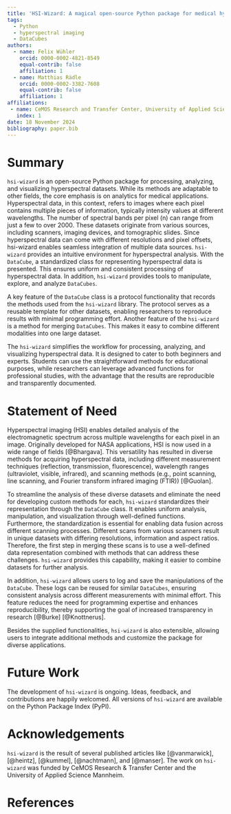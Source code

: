 ```yaml
---
title: 'HSI-Wizard: A magical open-source Python package for medical hyperspectral imaging applications'
tags:
  - Python
  - hyperspectral imaging
  - DataCubes
authors:
  - name: Felix Wühler
    orcid: 0000-0002-4821-8549
    equal-contrib: false
    affiliation: 1
  - name: Matthias Rädle
    orcid: 0000-0002-3382-7608
    equal-contrib: false
    affiliation: 1
affiliations:
 - name: CeMOS Research and Transfer Center, University of Applied Science Mannheim, Germany
   index: 1
date: 18 November 2024
bibliography: paper.bib
---
```


# Summary

`hsi-wizard` is an open-source Python package for processing, analyzing, and visualizing hyperspectral datasets. While its methods are adaptable to other fields, the core emphasis is on analytics for medical applications. Hyperspectral data, in this context, refers to images where each pixel contains multiple pieces of information, typically intensity values at different wavelengths. The number of spectral bands per pixel (n) can range from just a few to over 2000. These datasets originate from various sources, including scanners, imaging devices, and tomographic slides. Since hyperspectral data can come with different resolutions and pixel offsets, hsi-wizard enables seamless integration of multiple data sources. `hsi-wizard` provides an intuitive environment for hyperspectral analysis. With the `DataCube`, a standardized class for representing hyperspectral data is presented. This ensures uniform and consistent processing of hyperspectral data. In addition, `hsi-wizard` provides tools to manipulate, explore, and analyze `DataCubes`.  

A key feature of the `DataCube` class is a protocol functionality that records the methods used from the `hsi-wizard` library. The protocol serves as a reusable template for other datasets, enabling researchers to reproduce results with minimal programming effort. Another feature of the `hsi-wizard` is a method for merging `DataCubes`. This makes it easy to combine different modalities into one large dataset. 

The `hsi-wizard` simplifies the workflow for processing, analyzing, and visualizing hyperspectral data. It is designed to cater to both beginners and experts. Students can use the straightforward methods for educational purposes, while researchers can leverage advanced functions for professional studies, with the advantage that the results are reproducible and transparently documented.

# Statement of Need

Hyperspectral imaging (HSI) enables detailed analysis of the electromagnetic spectrum across multiple wavelengths for each pixel in an image. Originally developed for NASA applications, HSI is now used in a wide range of fields [@Bhargava]. This versatility has resulted in diverse methods for acquiring hyperspectral data, including different measurement techniques (reflection, transmission, fluorescence), wavelength ranges (ultraviolet, visible, infrared), and scanning methods (e.g., point scanning, line scanning, and Fourier transform infrared imaging (FTIR)) [@Guolan].

To streamline the analysis of these diverse datasets and eliminate the need for developing custom methods for each, `hsi-wizard` standardizes their representation through the `DataCube` class. It enables uniform analysis, manipulation, and visualization through well-defined functions. Furthermore, the standardization is essential for enabling data fusion across different scanning processes. Different scans from various scanners result in unique datasets with differing resolutions, information and aspect ratios. Therefore, the first step in merging these scans is to use a well-defined data representation combined with methods that can address these challenges. `hsi-wizard` provides this capability, making it easier to combine datasets for further analysis.

In addition, `hsi-wizard` allows users to log and save the manipulations of the `DataCube`. These logs can be reused for similar `DataCubes`, ensuring consistent analysis across different measurements with minimal effort. This feature reduces the need for programming expertise and enhances reproducibility, thereby supporting the goal of increased transparency in research [@Burke] [@Knottnerus].

Besides the supplied functionalities, `hsi-wizard` is also extensible, allowing users to integrate additional methods and customize the package for diverse applications.

# Future Work

The development of `hsi-wizard` is ongoing. Ideas, feedback, and contributions are happily welcomed. All versions of `hsi-wizard` are available on the Python Package Index (PyPI). 

# Acknowledgements

`hsi-wizard` is the result of several published articles like [@vanmarwick], [@heintz], [@kummel], [@nachtmann], and [@manser]. The work on `hsi-wizard` was funded by CeMOS Research & Transfer Center and the University of Applied Science Mannheim. 

# References

